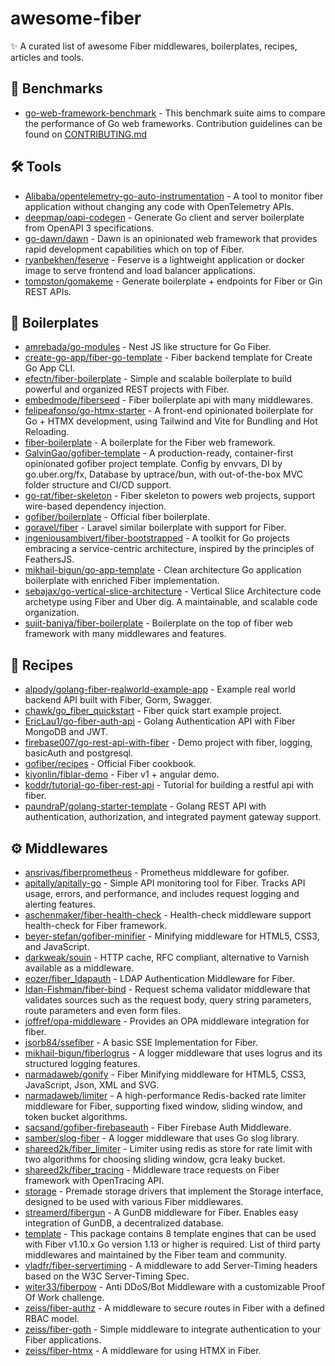 # awesome-fiber

✨ A curated list of awesome Fiber middlewares, boilerplates, recipes, articles and tools.

## 🤖 Benchmarks

- [go-web-framework-benchmark](https://github.com/smallnest/go-web-framework-benchmark) - This benchmark suite aims to compare the performance of Go web frameworks. Contribution guidelines can be found on [CONTRIBUTING.md](https://github.com/gofiber/awesome-fiber/blob/master/CONTRIBUTING.md)

## 🛠️ Tools

- [Alibaba/opentelemetry-go-auto-instrumentation](https://github.com/alibaba/opentelemetry-go-auto-instrumentation) - A tool to monitor fiber application without changing any code with OpenTelemetry APIs.
- [deepmap/oapi-codegen](https://github.com/deepmap/oapi-codegen) - Generate Go client and server boilerplate from OpenAPI 3 specifications.
- [go-dawn/dawn](https://github.com/go-dawn/dawn) - Dawn is an opinionated web framework that provides rapid development capabilities which on top of Fiber.
- [ryanbekhen/feserve](https://github.com/ryanbekhen/feserve) - Feserve is a lightweight application or docker image to serve frontend and load balancer applications.
- [tompston/gomakeme](https://github.com/tompston/gomakeme) - Generate boilerplate + endpoints for Fiber or Gin REST APIs.

## 🚧 Boilerplates

- [amrebada/go-modules](https://github.com/amrebada/go-modules) - Nest JS like structure for Go Fiber.
- [create-go-app/fiber-go-template](https://github.com/create-go-app/fiber-go-template) - Fiber backend template for Create Go App CLI.
- [efectn/fiber-boilerplate](https://github.com/efectn/fiber-boilerplate) - Simple and scalable boilerplate to build powerful and organized REST projects with Fiber.
- [embedmode/fiberseed](https://github.com/embedmode/fiberseed) - Fiber boilerplate api with many middlewares.
- [felipeafonso/go-htmx-starter](https://github.com/FelipeAfonso/go-htmx-starter) - A front-end opinionated boilerplate for Go + HTMX development, using Tailwind and Vite for Bundling and Hot Reloading.
- [fiber-boilerplate](https://github.com/thomasvvugt/fiber-boilerplate) - A boilerplate for the Fiber web framework.
- [GalvinGao/gofiber-template](https://github.com/GalvinGao/gofiber-template) - A production-ready, container-first opinionated gofiber project template. Config by envvars, DI by go.uber.org/fx, Database by uptrace/bun, with out-of-the-box MVC folder structure and CI/CD support.
- [go-rat/fiber-skeleton](https://github.com/go-rat/fiber-skeleton) - Fiber skeleton to powers web projects, support wire-based dependency injection.
- [gofiber/boilerplate](https://github.com/gofiber/boilerplate) - Official fiber boilerplate.
- [goravel/fiber](https://github.com/goravel/fiber) - Laravel similar boilerplate with support for Fiber.
- [ingeniousambivert/fiber-bootstrapped](https://github.com/ingeniousambivert/fiber-bootstrapped) - A toolkit for Go projects embracing a service-centric architecture, inspired by the principles of FeathersJS.
- [mikhail-bigun/go-app-template](https://github.com/mikhail-bigun/go-app-template) - Clean architecture Go application boilerplate with enriched Fiber implementation.
- [sebajax/go-vertical-slice-architecture](https://github.com/sebajax/go-vertical-slice-architecture) - Vertical Slice Architecture code archetype using Fiber and Uber dig. A maintainable, and scalable code organization.
- [sujit-baniya/fiber-boilerplate](https://github.com/sujit-baniya/fiber-boilerplate) - Boilerplate on the top of fiber web framework with many middlewares and features.

## 📁 Recipes

- [alpody/golang-fiber-realworld-example-app](https://github.com/alpody/golang-fiber-realworld-example-app) - Example real world backend API built with Fiber, Gorm, Swagger.
- [chawk/go_fiber_quickstart](https://github.com/chawk/go_fiber_quickstart) - Fiber quick start example project.
- [EricLau1/go-fiber-auth-api](https://github.com/EricLau1/go-fiber-auth-api) - Golang Authentication API with Fiber MongoDB and JWT.
- [firebase007/go-rest-api-with-fiber](https://github.com/firebase007/go-rest-api-with-fiber) - Demo project with fiber, logging, basicAuth and postgresql.
- [gofiber/recipes](https://github.com/gofiber/recipes) - Official Fiber cookbook.
- [kiyonlin/fiblar-demo](https://github.com/kiyonlin/fiblar-demo) - Fiber v1 + angular demo.
- [koddr/tutorial-go-fiber-rest-api](https://github.com/koddr/tutorial-go-fiber-rest-api) - Tutorial for building a restful api with fiber.
- [paundraP/golang-starter-template](https://github.com/paundraP/Go-Starter-Template) - Golang REST API with authentication, authorization, and integrated payment gateway support.

## ⚙️ Middlewares

- [ansrivas/fiberprometheus](https://github.com/ansrivas/fiberprometheus) - Prometheus middleware for gofiber.
- [apitally/apitally-go](https://github.com/apitally/apitally-go) - Simple API monitoring tool for Fiber. Tracks API usage, errors, and performance, and includes request logging and alerting features.
- [aschenmaker/fiber-health-check](https://github.com/aschenmaker/fiber-health-check) - Health-check middleware support health-check for Fiber️ framework.
- [beyer-stefan/gofiber-minifier](https://github.com/beyer-stefan/gofiber-minifier) - Minifying middleware for HTML5, CSS3, and JavaScript.
- [darkweak/souin](https://github.com/darkweak/souin) - HTTP cache, RFC compliant, alternative to Varnish available as a middleware.
- [eozer/fiber_ldapauth](https://github.com/eozer/fiber_ldapauth) - LDAP Authentication Middleware for Fiber.
- [Idan-Fishman/fiber-bind](https://github.com/Idan-Fishman/fiber-bind) - Request schema validator middleware that validates sources such as the request body, query string parameters, route parameters and even form files.
- [joffref/opa-middleware](https://github.com/Joffref/opa-middleware) - Provides an OPA middleware integration for fiber.
- [jsorb84/ssefiber](https://github.com/jsorb84/ssefiber) - A basic SSE Implementation for Fiber.
- [mikhail-bigun/fiberlogrus](https://github.com/mikhail-bigun/fiberlogrus) - A logger middleware that uses logrus and its structured logging features.
- [narmadaweb/gonify](https://github.com/narmadaweb/gonify) - Fiber Minifying middleware for HTML5, CSS3, JavaScript, Json, XML and SVG.
- [narmadaweb/limiter](https://github.com/narmadaweb/limiter) - A high-performance Redis-backed rate limiter middleware for Fiber, supporting fixed window, sliding window, and token bucket algorithms.
- [sacsand/gofiber-firebaseauth](https://github.com/sacsand/gofiber-firebaseauth) - Fiber Firebase Auth Middleware.
- [samber/slog-fiber](https://github.com/samber/slog-fiber) - A logger middleware that uses Go slog library.
- [shareed2k/fiber_limiter](https://github.com/shareed2k/fiber_limiter) - Limiter using redis as store for rate limit with two algorithms for choosing sliding window, gcra leaky bucket.
- [shareed2k/fiber_tracing](https://github.com/shareed2k/fiber_tracing) - Middleware trace requests on Fiber framework with OpenTracing API.
- [storage](https://github.com/gofiber/storage) - Premade storage drivers that implement the Storage interface, designed to be used with various Fiber middlewares.
- [streamerd/fibergun](https://github.com/streamerd/fibergun) - A GunDB middleware for Fiber. Enables easy integration of GunDB, a decentralized database.
- [template](https://github.com/gofiber/template) - This package contains 8 template engines that can be used with Fiber v1.10.x Go version 1.13 or higher is required. List of third party middlewares and maintained by the Fiber team and community.
- [vladfr/fiber-servertiming](https://github.com/vladfr/fiber-servertiming) - A middleware to add Server-Timing headers based on the W3C Server-Timing Spec.
- [witer33/fiberpow](https://github.com/witer33/fiberpow) - Anti DDoS/Bot Middleware with a customizable Proof Of Work challenge.
- [zeiss/fiber-authz](https://github.com/ZEISS/fiber-authz) - A middleware to secure routes in Fiber with a defined RBAC model.
- [zeiss/fiber-goth](https://github.com/ZEISS/fiber-goth) - Simple middleware to integrate authentication to your Fiber applications.
- [zeiss/fiber-htmx](https://github.com/ZEISS/fiber-htmx) - A middleware for using HTMX in Fiber.
